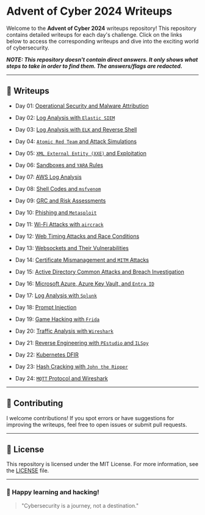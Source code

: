 # Advent of Cyber 2024 Writeups

Welcome to the **Advent of Cyber 2024** writeups repository! This repository contains detailed writeups for each day's challenge. Click on the links below to access the corresponding writeups and dive into the exciting world of cybersecurity.

_**NOTE: This repository doesn't contain direct answers. It only shows what steps to take in order to find them. The answers/flags are redacted.**_

---

## 📂 Writeups

- Day 01: [Operational Security and Malware Attribution](./writeups/Day_1.md)
- Day 02: [Log Analysis with `Elastic SIEM`](./writeups/Day_2.md)
- Day 03: [Log Analysis with `ELK` and Reverse Shell](./writeups/Day_3.md)
- Day 04: [`Atomic Red Team` and Attack Simulations](./writeups/Day_4.md)

- Day 05: [`XML External Entity (XXE)` and Exploitation](./writeups/Day_5.md)
- Day 06: [Sandboxes and `YARA` Rules](./writeups/Day_6.md)
- Day 07: [AWS Log Analysis](./writeups/Day_7.md)
- Day 08: [Shell Codes and `msfvenom`](./writeups/Day_8.md)

- Day 09: [GRC and Risk Assessments](./writeups/Day_9.md)
- Day 10: [Phishing and `Metasploit`](./writeups/Day_10.md)
- Day 11: [Wi-Fi Attacks with `aircrack`](./writeups/Day_11.md)
- Day 12: [Web Timing Attacks and Race Conditions](./writeups/Day_12.md)

- Day 13: [Websockets and Their Vulnerabilities](./writeups/Day_13.md)
- Day 14: [Certificate Mismanagement and `MITM` Attacks](./writeups/Day_14.md)
- Day 15: [Active Directory Common Attacks and Breach Investigation](./writeups/Day_15.md)
- Day 16: [Microsoft Azure, Azure Key Vault, and `Entra ID`](./writeups/Day_16.md)

- Day 17: [Log Analysis with `Splunk`](./writeups/Day_17.md)
- Day 18: [Prompt Injection](./writeups/Day_18.md)
- Day 19: [Game Hacking with `Frida`](./writeups/Day_19.md)
- Day 20: [Traffic Analysis with `Wireshark`](./writeups/Day_20.md)

- Day 21: [Reverse Engineering with `PEstudio` and `ILSpy`](./writeups/Day_21.md)
- Day 22: [Kubernetes DFIR](./writeups/Day_22.md)
- Day 23: [Hash Cracking with `John the Ripper`](./writeups/Day_23.md)
- Day 24: [`MQTT` Protocol and Wireshark](./writeups/Day_24.md)

---

## 🤝 Contributing
I welcome contributions! If you spot errors or have suggestions for improving the writeups, feel free to open issues or submit pull requests.

---

## 📜 License
This repository is licensed under the MIT License. For more information, see the [LICENSE](./LICENSE) file.

---

### 🚀 Happy learning and hacking! 

> "Cybersecurity is a journey, not a destination."
